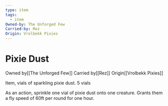 ```yaml
---
type: item
tags:
  - item
Owned-by: The Unforged Few
Carried-by: Rez
Origin: Vrolbekk Pixies
---
```


# Pixie Dust

<span class="dataview inline-field"><span class="inline-field-key">Owned by</span><span class="inline-field-value">[[The Unforged Few]]</span></span>
<span class="dataview inline-field"><span class="inline-field-key">Carried by</span><span class="inline-field-value">[[Rez]]</span></span>
<span class="dataview inline-field"><span class="inline-field-key">Origin</span><span class="inline-field-value">[[Vrolbekk Pixies]]</span></span>

Item, vials of sparkling pixie dust. 5 vials

As an action, sprinkle one vial of pixie dust onto one creature. Grants them a fly speed of 60ft per round for one hour.